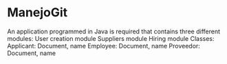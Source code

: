 # ManejoGit
An application programmed in Java is required that contains three different modules:  User creation module Suppliers module Hiring module Classes: Applicant: Document, name Employee: Document, name Proveedor: Document, name
